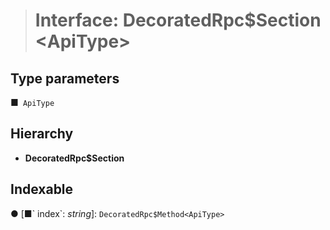 > # Interface: DecoratedRpc$Section <**ApiType**>

## Type parameters

■` ApiType`

## Hierarchy

* **DecoratedRpc$Section**

## Indexable

● \[■&#x60; index&#x60;: *string*\]: `DecoratedRpc$Method<ApiType>`